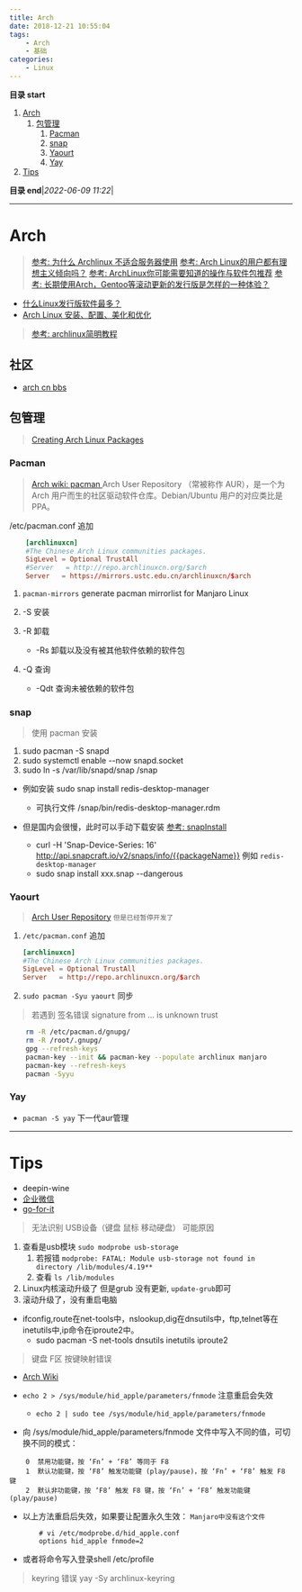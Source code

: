 ```yaml
---
title: Arch
date: 2018-12-21 10:55:04
tags: 
    - Arch
    - 基础
categories: 
    - Linux
---
```

**目录 start**

1. [Arch](#arch)
   1. [包管理](#包管理)
      1. [Pacman](#pacman)
      2. [snap](#snap)
      3. [Yaourt](#yaourt)
      4. [Yay](#yay)
2. [Tips](#tips)

**目录 end**|_2022-06-09 11:22_|

---

# Arch

> [参考: 为什么 Archlinux 不适合服务器使用](https://www.tuicool.com/articles/byAFZr)
> [参考: Arch Linux的用户都有理想主义倾向吗？](https://www.zhihu.com/question/49439472)
> [参考: ArchLinux你可能需要知道的操作与软件包推荐](https://www.viseator.com/2017/07/02/arch_more/)
> [参考: 长期使用Arch，Gentoo等滚动更新的发行版是怎样的一种体验？](https://www.zhihu.com/question/37720991?sort=created)

- [什么Linux发行版软件最多？](https://www.lulinux.com/archives/2787)
- [Arch Linux 安装、配置、美化和优化](http://www.cnblogs.com/bluestorm/p/5929172.html)

> [参考: archlinux简明教程](https://arch.icekylin.online/prologue.html)



## 社区

* [arch cn bbs](https://bbs.archlinuxcn.org/viewforum.php?id=19)


## 包管理

> [Creating Arch Linux Packages](https://www.theurbanpenguin.com/creating-arch-linux-packages/)

### Pacman

> [Arch wiki: pacman ](https://wiki.archlinux.org/index.php/Pacman_(%E7%AE%80%E4%BD%93%E4%B8%AD%E6%96%87)#%E5%88%A0%E9%99%A4%E8%BD%AF%E4%BB%B6%E5%8C%85)
> Arch User Repository （常被称作 AUR），是一个为 Arch 用户而生的社区驱动软件仓库。Debian/Ubuntu 用户的对应类比是 PPA。

/etc/pacman.conf 追加

```conf
    [archlinuxcn]
    #The Chinese Arch Linux communities packages.
    SigLevel = Optional TrustAll
    #Server   = http://repo.archlinuxcn.org/$arch
    Server   = https://mirrors.ustc.edu.cn/archlinuxcn/$arch
```

1. `pacman-mirrors` generate pacman mirrorlist for Manjaro Linux
2. -S 安装
3. -R 卸载

   - -Rs 卸载以及没有被其他软件依赖的软件包
4. -Q 查询

   - -Qdt 查询未被依赖的软件包

### snap

> 使用 pacman 安装

1. sudo pacman -S snapd
2. sudo systemctl enable --now snapd.socket
3. sudo ln -s /var/lib/snapd/snap /snap

- 例如安装 sudo snap install redis-desktop-manager

  - 可执行文件 /snap/bin/redis-desktop-manager.rdm
- 但是国内会很慢，此时可以手动下载安装 [参考: snapInstall](https://kuricat.com/gist/snap-install-too-slow-zmbjy)

  - curl -H 'Snap-Device-Series: 16' http://api.snapcraft.io/v2/snaps/info/{{packageName}} 例如 `redis-desktop-manager`
  - sudo snap install xxx.snap --dangerous

### Yaourt

> [Arch User Repository](https://wiki.archlinux.org/index.php/Arch_User_Repository) `但是已经暂停开发了`

1. `/etc/pacman.conf` 追加
   ```conf
   [archlinuxcn]
   #The Chinese Arch Linux communities packages.
   SigLevel = Optional TrustAll
   Server   = http://repo.archlinuxcn.org/$arch
   ```
2. `sudo pacman -Syu yaourt` 同步

> 若遇到 签名错误  signature from ... is unknown trust

```sh
    rm -R /etc/pacman.d/gnupg/
    rm -R /root/.gnupg/ 
    gpg --refresh-keys
    pacman-key --init && pacman-key --populate archlinux manjaro
    pacman-key --refresh-keys
    pacman -Syyu
```

### Yay

- `pacman -S yay` 下一代aur管理

---

# Tips

- deepin-wine
- [企业微信](https://aur.archlinux.org/packages/deepin-wxwork/)
- [go-for-it](https://aur.archlinux.org/packages/go-for-it/)

> 无法识别 USB设备（键盘 鼠标 移动硬盘） 可能原因

1. 查看是usb模块 `sudo modprobe usb-storage`
   1. 若报错 `modprobe: FATAL: Module usb-storage not found in directory /lib/modules/4.19**`
   2. 查看 `ls /lib/modules`
2. Linux内核滚动升级了 但是grub 没有更新, `update-grub`即可
3. 滚动升级了，没有重启电脑

- ifconfig,route在net-tools中，nslookup,dig在dnsutils中，ftp,telnet等在inetutils中,ip命令在iproute2中。
  - sudo pacman -S net-tools dnsutils inetutils iproute2

> 键盘 F区 按键映射错误

- [Arch Wiki](https://wiki.archlinux.org/index.php/Apple_Keyboard#Function_keys_do_not_work)
- `echo 2 > /sys/module/hid_apple/parameters/fnmode` 注意重启会失效

  - `echo 2 | sudo tee /sys/module/hid_apple/parameters/fnmode`
- 向 /sys/module/hid_apple/parameters/fnmode 文件中写入不同的值，可切换不同的模式：

```
    0  禁用功能键，按 ‘Fn’ + ‘F8’ 等同于 F8
    1  默认功能键，按 ‘F8’ 触发功能键 (play/pause)，按 ‘Fn’ + ‘F8’ 触发 F8 键
    2  默认非功能键，按 ‘F8’ 触发 F8 键，按 ‘Fn’ + ‘F8’ 触发功能键 (play/pause)
```

- 以上方法重启后失效，如果要让配置永久生效： `Manjaro中没有这个文件`
  ```
      # vi /etc/modprobe.d/hid_apple.conf
      options hid_apple fnmode=2
  ```
- 或者将命令写入登录shell /etc/profile

> keyring 错误
yay -Sy archlinux-keyring